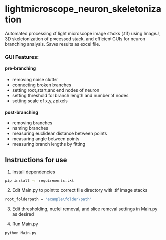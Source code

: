 # lightmicroscope_neuron_skeletonization
 Automated processing of light microscope image stacks (.tif) using ImageJ, 3D skeletonization of processed stack, and efficient GUIs for neuron branching analysis. Saves results as excel file.

### GUI Features:
#### pre-branching
- removing noise clutter
- connecting broken branches
- setting root,start,and end nodes of neuron
- setting threshold for branch length and number of nodes
- setting scale of x,y,z pixels
#### post-branching
- removing branches
- naming branches
- measuring euclidean distance between points
- measuring angle between points
- measuring branch lengths by fitting

## Instructions for use
1. Install dependencies
```bash
pip install -r requirements.txt
```
2. Edit Main.py to point to correct file directory with .tif image stacks
```bash
root_folderpath = 'example\folder\path'
```
3. Edit thresholding, nuclei removal, and slice removal settings in Main.py as desired

4. Run Main.py
```bash
python Main.py
```
